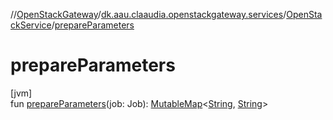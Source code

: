 //[OpenStackGateway](../../../index.md)/[dk.aau.claaudia.openstackgateway.services](../index.md)/[OpenStackService](index.md)/[prepareParameters](prepare-parameters.md)

# prepareParameters

[jvm]\
fun [prepareParameters](prepare-parameters.md)(job: Job): [MutableMap](https://kotlinlang.org/api/latest/jvm/stdlib/kotlin.collections/-mutable-map/index.html)&lt;[String](https://kotlinlang.org/api/latest/jvm/stdlib/kotlin/-string/index.html), [String](https://kotlinlang.org/api/latest/jvm/stdlib/kotlin/-string/index.html)&gt;
